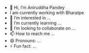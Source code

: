 - 👋 Hi, I’m Aniruddha Pandey
- I am currently working with Bharatpe
- 👀 I’m interested in ...
- 🌱 I’m currently learning ...
- 💞️ I’m looking to collaborate on ...
- 📫 How to reach me ...
- 😄 Pronouns: ...
- ⚡ Fun fact: ...

<!---
aniruddha-bhatape/aniruddha-bhatape is a ✨ special ✨ repository because its `README.md` (this file) appears on your GitHub profile.
You can click the Preview link to take a look at your changes.
--->
